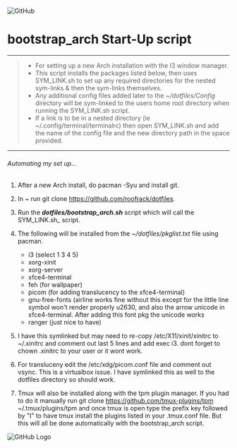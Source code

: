 ![GitHub](https://img.shields.io/github/license/roofrack/dotfiles)
# bootstrap_arch Start-Up script
---------
> *  For setting up a new Arch installation with the I3 window manager.
> *  This script installs the packages listed below, then uses SYM_LINK.sh to set up any required directories
     for the nested sym-links & then the sym-links themselves.
> *  Any additional config files added later to the _~/dotfiles/Config_ directory will be sym-linked to the
     users home root directory when running the SYM_LINK.sh script.
> *  If a link is to be in a nested directory (ie ~/.config/terminal/terminalrc) then open SYM_LINK.sh and add
     the name of the config file and the new directory path in the space provided.
---------




###### _Automating my set up_...


 1. After a new Arch install, do pacman -Syu and install git.

 2. In ~ run git clone https://github.com/roofrack/dotfiles.

 3. Run the ___dotfiles/bootstrap_arch.sh___ script which will call the SYM_LINK.sh_ script.

 4. The following will be installed from the *~/dotfiles/pkglist.txt* file using pacman.

      *  i3 (select 1 3 4 5)
      *  xorg-xinit
      *  xorg-server
      *  xfce4-terminal
      *  feh (for wallpaper)
      *  picom (for adding translucency to the xfce4-terminal)
      *  gnu-free-fonts (airline works fine without this except for the little line symbol won't
         render properly u2630, and also the arrow unicode in xfce4-terminal. After adding this
         font pkg the unicode works
      *  ranger (just nice to have)


 5. I have this symlinked but may need to re-copy /etc/X11/xinit/xinitrc to
     ~/.xinitrc and comment out last 5 lines and add exec i3. dont forget to
     chown .xinitrc to your user or it wont work.

 6. For transluceny edit the /etc/xdg/picom.conf file and comment out vsync. This is a
    virtualbox issue. I have symlinked this as well to the dotfiles directory so should work.

 7. Tmux will also be installed along with the tpm plugin manager. If you had to do it manually run
    git clone https://github.com/tmux-plugins/tpm ~/.tmux/plugins/tpm and once tmux is open type the prefix key
    followed by "I" to have tmux install the plugins listed in your .tmux.conf file. But this will all be done
    automatically with the bootstrap_arch script.

![GitHub Logo](/images/Logo.png)
